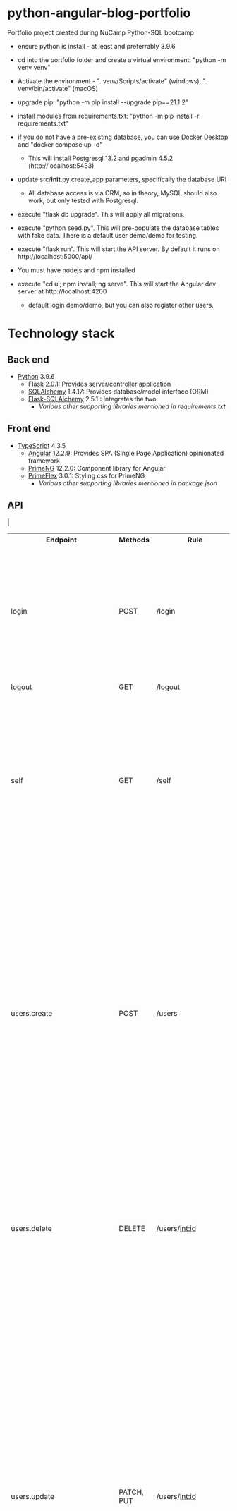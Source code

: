 # python-angular-blog-portfolio
Portfolio project created during NuCamp Python-SQL bootcamp

* ensure python is install - at least and preferrably 3.9.6
* cd into the portfolio folder and create a virtual environment: "python -m venv venv"
* Activate the environment - ". venv/Scripts/activate" (windows), ". venv/bin/activate" (macOS)
* upgrade pip: "python -m pip install --upgrade pip==21.1.2"
* install modules from requirements.txt: "python -m pip install -r requirements.txt"

* if you do not have a pre-existing database, you can use Docker Desktop and "docker compose up -d"
  * This will install Postgresql 13.2 and pgadmin 4.5.2 (http://localhost:5433)
* update src/__init__.py create_app parameters, specifically the database URI
  * All database access is via ORM, so in theory, MySQL should also work, but only tested with Postgresql.
* execute "flask db upgrade".  This will apply all migrations.
* execute "python seed.py".  This will pre-populate the database tables with fake data.  There is a default user demo/demo for testing.
* execute "flask run".  This will start the API server.  By default it runs on http://localhost:5000/api/

* You must have nodejs and npm installed
* execute "cd ui; npm install; ng serve".  This will start the Angular dev server at http://localhost:4200
  * default login demo/demo, but you can also register other users.

# Technology stack

## Back end
* [Python](http://python.org) 3.9.6
  * [Flask](https://flask.palletsprojects.com) 2.0.1:  Provides server/controller application
  * [SQLAlchemy](https://www.sqlalchemy.org) 1.4.17:  Provides database/model interface (ORM)
  * [Flask-SQLAlchemy](https://flask-sqlalchemy.palletsprojects.com) 2.5.1 : Integrates the two
    * *Various other supporting libraries mentioned in requirements.txt*

## Front end
* [TypeScript](https://www.typescriptlang.org) 4.3.5
  * [Angular](http://angular.io) 12.2.9:  Provides SPA (Single Page Application) opinionated framework
  * [PrimeNG](http://primefaces.org/primeng) 12.2.0:  Component library for Angular
  * [PrimeFlex](http://primefaces.org/primeflex) 3.0.1:  Styling css for PrimeNG
    * *Various other supporting libraries mentioned in package.json*

## API

   | <table>
        <tbody>
            <tr>
                <th>Endpoint</th>
                <th>Methods</th>
                <th>Rule</th>
                <th>Request</th>
                <th>Response</th>
                <th>Description</th>
            </tr>
            <tr>
                <td>login</td>
                <td>POST</td>
                <td>/login</td>
                <td>{username: str, password: str}</td>
                <td>
                    <ul>
                        <li>HTTP Status 400 if username or password are missing</li>
                        <li>HTTP Status 404 if username does not exist</li>
                        <li>True if logon was successful, else False</li>
                </td>
                <td>Creates Session in Flask</td>
            </tr>
            <tr>
                <td>logout</td>
                <td>GET</td>
                <td>/logout</td>
                <td></td>
                <td>True</td>
                <td>Deletes Session in Flask</td>
            </tr>
            <tr>
                <td>self</td>
                <td>GET</td>
                <td>/self</td>
                <td></td>
                <td>
                   <ul>
                    <li>HTTP Status 400 if session does not exist</li>
                    <li>HTTP Status 400 if User does not exist for the configured session</li>
                    <li>Valid session returns {id: int, username: str, name: str, email: str, block_until: datetime, avatar: str}</li>
                 </ul>
             </td>
                <td>Returns User information for currently logged in user</td>
            </tr>
            <tr>
                <td>users.create</td>
                <td>POST</td>
                <td>/users</td>
                <td>{username: str, pasword: str, name: str, email: str}</td>
                <td>
                 <ul>
                  <li>HTTP Status 400 if username, password, name, or email are not present</li>
                  <li>Http Status 400 if username is less than 3 characters or password is less than 8 characters</li>
                  <li>{error: "Duplicate username"} if username is already used</li>
                  <li>{error: "Duplicate email"} if email is already used</li>
                  <li>{success: {id: int, username: str, name: str, email: str, block_until: datetime, avatar: str} if User creation is successful</li>
                 </ul>
             </td>
                <td>aka Register</td>
            </tr>
            <tr>
                <td>users.delete</td>
                <td>DELETE</td>
                <td>/users/<int:id></td>
                <td></td>
                <td>
             <ul>
              <li>Http Status 404 if User does not exist</li>
              <li>Http Status 400 if id does not correspond to the currently logged in user</li>
              <li>True if User is successfully deleted, else False</li>
                 </ul>
             </td>
                <td>Deletes session in flask if User deletion is successful</td>
            </tr>
            <tr>
                <td>users.update</td>
                <td>PATCH, PUT</td>
                <td>/users/<int:id></td>
                <td>{username: str, pasword: str, old_password: str, name: str, email: str} -- All are optional.  If password is present, then old_password must also be present for verification</td>
                <td><ul>
              <li>Http Status 404 if User does not exist</li>
              <li>Http Status 400 if id does not correspond to the currently logged in user</li>
                 <li>Http Status 400 if username is present (and modified) and either less than 3 characters or already exists in the database</li>
                 <li>Http Status 400 if email is present (and modified) and already exists in the database</li>
                 <li>Http Status 400 if password is present and less than 8 characters or old_password is not also provided or password verification of old_password fails</li>
              <li>True if User is successfully updated, else False</li>
              </ul>  </td>
                <td>PUT should technically replace the entire record, but it will instead behave as a PATCH</td>
            </tr>
            <tr>
                <td>authors.popular_authors</td>
                <td>GET</td>
                <td>/authors/popular</td>
                <td>Supports request params page_size and page, e.g. /authors/popular?page_size=10&page=3.  Page will be ignored unless page_size is also present</td>
                <td>{count_all_authors: int, authors: [{id: int, name: str, avatar: str, stars_avg: decimal, blogs: [{id: int, title: str, blog_stars_avg: decimal}] }] }</td>
                <td>ordered by the ranking of the Authors published blogs.  Only includes authors with at least one published blog and only returns published blogs.  count_all_authors is used for paginating, i.e. (3 {page} - 1) * 10 {page_size} of (80 {count_all_authors} / 10 {page_size})</td>
            </tr>
            <tr>
                <td>authors.user_follow_author</td>
                <td>POST</td>
                <td>/authors/<int:id>/follow</td>
                <td></td>
                <td><ul>
                    <li>Http Status 404 if Author does not exist</li>
                    <li>Http Status 400 if User is not logged in</li>
                    <li>True if successfully followed, else false</li>
                </ul></td>
            </tr>
            <tr>
                <td>authors.followed_authors</td>
                <td>GET</td>
                <td>/authors/followed</td>
                <td>Supports request params page_size and page, e.g. /authors/followed?page_size=10&page=3.  Page will be ignored unless page_size is also present</td>
                <td>{count_all_authors: int, authors: [{id: int, name: str, avatar: str, stars_avg: decimal, blogs: [{id: int, title: str, blog_stars_avg: decimal}] }] }</td>
                <td>ordered by the ranking of the Authors published blogs.  Only includes authors with at least one published blog and only returns published blogs.  count_all_authors is used for paginating, i.e. (3 {page} - 1) * 10 {page_size} of (80 {count_all_authors} / 10 {page_size})</td>
            </tr>
            <tr>
                <td>authors.user_unfollow_author</td>
                <td>POST</td>
                <td>/authors/<int:id>/unfollow</td>
                <td></td>
                <td><ul>
                    <li>Http Status 404 if Author does not exist</li>
                    <li>Http Status 400 if User is not logged in</li>
                    <li>True if successfully unfollowed, else false</li>
                </ul></td>
            </tr>
            <tr>
                <td>blog-entries.blog_entry_by_id</td>
                <td>GET</td>
                <td>/blog-entries/<int:id></td>
                <td></td>
                <td>{id: int, entry: str, published: datetime, stars_avg: decimal, stars_1: int, stars_2: int, stars_3: int, stars_4: int, stars_5: int}</td>
                <td>stars_n are the counts of ratings for that value.  stars_avg is the average of all the ratings.</td>
            </tr>
            <tr>
                <td>blogs.blog_by_id</td>
                <td>GET</td>
                <td>/blogs/<int:id>
                </td>
                <td></td>
                <td>{id: int, title: str, descriptino: str, category: str, published: datetime, author: str, avatar: str, stars_avg: decimal, stars_1: int, stars_2: int, stars_3: int, stars_4: int, stars_5: int}</td>
                <td>stars_n are the counts of ratings for that value.  stars_avg is the average of all the ratings.</td>
            </tr>
            <tr>
                <td>blogs.blog_entries_for_blog_id</td>
                <td>GET</td>
                <td>/blogs/<int:id>/entries</td>
                <td>Supports request params page_size and page, e.g. /blogs/<int:id>/entries?page_size=10&page=3.  Page will be ignored unless page_size is also present</td>
                <td>{count_all_entries: int, blog_entries: [{id: int, entry: str, published: datetime, stars_avg: decimal, stars_1: int, stars_2: int, stars_3: int, stars_4: int, stars_5: int}] }</td>
                <td>stars_n are the counts of ratings for that value.  stars_avg is the average of all the ratings.  count_all_entries is used for paginating, i.e. (3 {page} - 1) * 10 {page_size} of (80 {count_all_entries} / 10 {page_size})</td>
            </tr>
            <tr>
                <td>blogs.popular_blogs</td>
                <td>GET</td>
                <td>/blogs/popular</td>
                <td>Supports request params page_size and page, e.g. /blogs/popular?page_size=10&page=3.  Page will be ignored unless page_size is also present</td>
                <td>{count_all_blogs: int, blogs: [{id: int, title: str, description: str, category: str, published: datetime, author: str, avatar: str, stars_avg: decimal, stars_1: int, stars_2: int, stars_3: int, stars_4: int, stars_5: int}] }</td>
                <td>stars_n are the counts of ratings for that value.  stars_avg is the average of all the ratings.  Only includes published blogs in order of their ranking.  count_all_blogs is used for paginating, i.e. (3 {page} - 1) * 10 {page_size} of (80 {count_all_blogs} / 10 {page_size})</td>
            </tr>
            <tr>
                <td>blogs.user_follow_blog</td>
                <td>POST</td>
                <td>/blogs/<int:id>/follow</td>
                <td></td>
                <td><ul>
                    <li>Http Status 404 if Author does not exist</li>
                    <li>Http Status 400 if User is not logged in</li>
                    <li>True if successfully followed, else false</li>
                </ul></td>
            </tr>
            <tr>
                <td>blogs.followed_blogs</td>
                <td>GET</td>
                <td>/blogs/followed</td>
                <td>Supports request params page_size and page, e.g. /blogs/followed?page_size=10&page=3.  Page will be ignored unless page_size is also present</td>
                <td>{count_all_blogs: int, blogs: [{id: int, title: str, description: str, category: str, published: datetime, author: str, avatar: str, stars_avg: decimal, stars_1: int, stars_2: int, stars_3: int, stars_4: int, stars_5: int}] }</td>
                <td>stars_n are the counts of ratings for that value.  stars_avg is the average of all the ratings.  Only includes published blogs in order of their ranking.  count_all_blogs is used for paginating, i.e. (3 {page} - 1) * 10 {page_size} of (80 {count_all_blogs} / 10 {page_size})</td>
            </tr>
            <tr>
                <td>blogs.user_unfollow_blogs</td>
                <td>POST</td>
                <td>/blogs/<int:id>/unfollow</td>
                <td></td>
                <td><ul>
                    <li>Http Status 404 if Author does not exist</li>
                    <li>Http Status 400 if User is not logged in</li>
                    <li>True if successfully unfollowed, else false</li>
                </ul></td>
            </tr>
        </tbody>
    </table>
